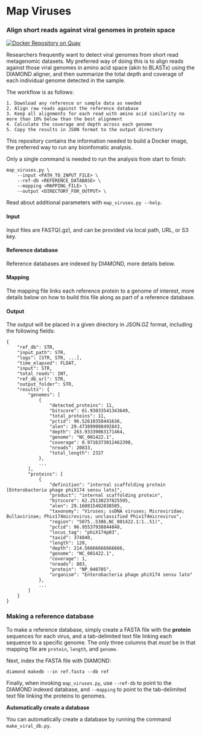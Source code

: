# Map Viruses
### Align short reads against viral genomes in protein space

[![Docker Repository on Quay](https://quay.io/repository/fhcrc-microbiome/map_viruses/status "Docker Repository on Quay")](https://quay.io/repository/fhcrc-microbiome/map_viruses)


Researchers frequently want to detect viral genomes from short read metagenomic datasets. 
My preferred way of doing this is to align reads against those viral genomes in amino acid
space (akin to BLASTx) using the DIAMOND aligner, and then summarize the total depth and
coverage of each individual genome detected in the sample.

The workflow is as follows:

	1. Download any reference or sample data as needed
	2. Align raw reads against the reference database
	3. Keep all alignments for each read with amino acid similarity no more than 10% below than the best alignment
	4. Calculate the coverage and depth across each genome
	5. Copy the results in JSON format to the output directory


This repository contains the information needed to build a Docker image, the preferred way
to run any bioinfomatic analysis. 

Only a single command is needed to run the analysis from start to finish:

```
map_viruses.py \
	--input <PATH_TO_INPUT_FILE> \
	--ref-db <REFERENCE_DATABASE> \
	--mapping <MAPPING_FILE> \
	--output <DIRECTORY_FOR_OUTPUT> \
```

Read about additional parameters with `map_viruses.py --help`.


#### Input

Input files are FASTQ(.gz), and can be provided via local path, URL, or S3 key.


#### Reference database

Reference databases are indexed by DIAMOND, more details below.


#### Mapping

The mapping file links each reference protein to a genome of interest, more details below 
on how to build this file along as part of a reference database. 


#### Output

The output will be placed in a given directory in JSON.GZ format, including the following fields:

```
{
	"ref_db": STR,
	"input_path": STR,
	"logs": [STR, STR, ...],
	"time_elapsed": FLOAT,
	"input": STR,
	"total_reads": INT,
	"ref_db_url": STR,
	"output_folder": STR,
	"results": {
		"genomes": [
			{
		        "detected_proteins": 11,
		        "bitscore": 61.93033541343649,
		        "total_proteins": 11,
		        "pctid": 96.52610358441636,
		        "alen": 29.473899008492843,
		        "depth": 263.93339063171464,
		        "genome": "NC_001422.1",
		        "coverage": 0.9716373012462398,
		        "nreads": 20833,
		        "total_length": 2327
		    },
		    ...
		],
		"proteins": [
	        {
		        "definition": "internal scaffolding protein [Enterobacteria phage phiX174 sensu lato]",
		        "product": "internal scaffolding protein",
		        "bitscore": 62.25130237825595,
		        "alen": 29.160815402038505,
		        "taxonomy": "Viruses; ssDNA viruses; Microviridae; Bullavirinae; Phix174microvirus; unclassified Phix174microvirus",
		        "region": "5075..5386,NC_001422.1:1..51)",
		        "pctid": 96.95537938844848,
		        "locus_tag": "phiX174p03",
		        "taxid": 374840,
		        "length": 120,
		        "depth": 214.56666666666666,
		        "genome": "NC_001422.1",
		        "coverage": 1,
		        "nreads": 883,
		        "protein": "NP_040705",
		        "organism": "Enterobacteria phage phiX174 sensu lato"
	        },
	        ...
		]
	}
}
```


### Making a reference database

To make a reference database, simply create a FASTA file with the **protein** sequences for each virus,
and a tab-delimited text file linking each sequence to a specific genome. The only three columns that 
*must* be in that mapping file are `protein`, `length`, and `genome`.

Next, index the FASTA file with DIAMOND:

```
diamond makedb --in ref.fasta --db ref
```

Finally, when invoking `map_viruses.py`, use `--ref-db` to point to the DIAMOND indexed database, and 
`--mapping` to point to the tab-delimited text file linking the proteins to genomes.

**Automatically create a database**

You can automatically create a database by running the command `make_viral_db.py`.
